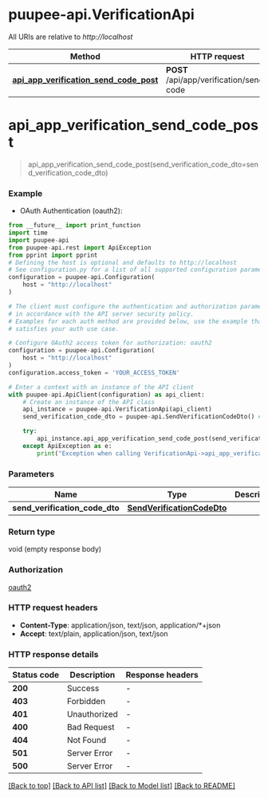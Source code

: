 # puupee-api.VerificationApi

All URIs are relative to *http://localhost*

Method | HTTP request | Description
------------- | ------------- | -------------
[**api_app_verification_send_code_post**](VerificationApi.md#api_app_verification_send_code_post) | **POST** /api/app/verification/send-code | 


# **api_app_verification_send_code_post**
> api_app_verification_send_code_post(send_verification_code_dto=send_verification_code_dto)



### Example

* OAuth Authentication (oauth2):
```python
from __future__ import print_function
import time
import puupee-api
from puupee-api.rest import ApiException
from pprint import pprint
# Defining the host is optional and defaults to http://localhost
# See configuration.py for a list of all supported configuration parameters.
configuration = puupee-api.Configuration(
    host = "http://localhost"
)

# The client must configure the authentication and authorization parameters
# in accordance with the API server security policy.
# Examples for each auth method are provided below, use the example that
# satisfies your auth use case.

# Configure OAuth2 access token for authorization: oauth2
configuration = puupee-api.Configuration(
    host = "http://localhost"
)
configuration.access_token = 'YOUR_ACCESS_TOKEN'

# Enter a context with an instance of the API client
with puupee-api.ApiClient(configuration) as api_client:
    # Create an instance of the API class
    api_instance = puupee-api.VerificationApi(api_client)
    send_verification_code_dto = puupee-api.SendVerificationCodeDto() # SendVerificationCodeDto |  (optional)

    try:
        api_instance.api_app_verification_send_code_post(send_verification_code_dto=send_verification_code_dto)
    except ApiException as e:
        print("Exception when calling VerificationApi->api_app_verification_send_code_post: %s\n" % e)
```

### Parameters

Name | Type | Description  | Notes
------------- | ------------- | ------------- | -------------
 **send_verification_code_dto** | [**SendVerificationCodeDto**](SendVerificationCodeDto.md)|  | [optional] 

### Return type

void (empty response body)

### Authorization

[oauth2](../README.md#oauth2)

### HTTP request headers

 - **Content-Type**: application/json, text/json, application/*+json
 - **Accept**: text/plain, application/json, text/json

### HTTP response details
| Status code | Description | Response headers |
|-------------|-------------|------------------|
**200** | Success |  -  |
**403** | Forbidden |  -  |
**401** | Unauthorized |  -  |
**400** | Bad Request |  -  |
**404** | Not Found |  -  |
**501** | Server Error |  -  |
**500** | Server Error |  -  |

[[Back to top]](#) [[Back to API list]](../README.md#documentation-for-api-endpoints) [[Back to Model list]](../README.md#documentation-for-models) [[Back to README]](../README.md)

